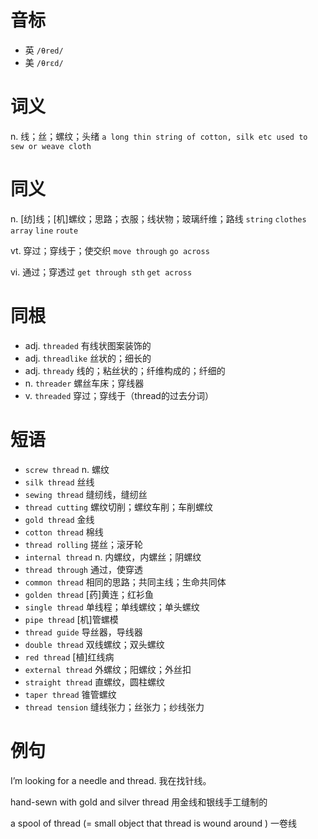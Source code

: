 # 音标

- 英 `/θred/`
- 美 `/θrɛd/`

# 词义

n. 线；丝；螺纹；头绪
`a long thin string of cotton, silk etc used to sew or weave cloth`

# 同义

n. [纺]线；[机]螺纹；思路；衣服；线状物；玻璃纤维；路线
`string` `clothes` `array` `line` `route`

vt. 穿过；穿线于；使交织
`move through` `go across`

vi. 通过；穿透过
`get through sth` `get across`

# 同根

- adj. `threaded` 有线状图案装饰的
- adj. `threadlike` 丝状的；细长的
- adj. `thready` 线的；粘丝状的；纤维构成的；纤细的
- n. `threader` 螺丝车床；穿线器
- v. `threaded` 穿过；穿线于（thread的过去分词）

# 短语

- `screw thread` n. 螺纹
- `silk thread` 丝线
- `sewing thread` 缝纫线，缝纫丝
- `thread cutting` 螺纹切削；螺纹车削；车削螺纹
- `gold thread` 金线
- `cotton thread` 棉线
- `thread rolling` 搓丝；滚牙轮
- `internal thread` n. 内螺纹，内螺丝；阴螺纹
- `thread through` 通过，使穿透
- `common thread` 相同的思路；共同主线；生命共同体
- `golden thread` [药]黄连；红衫鱼
- `single thread` 单线程；单线螺纹；单头螺纹
- `pipe thread` [机]管螺模
- `thread guide` 导丝器，导线器
- `double thread` 双线螺纹；双头螺纹
- `red thread` [植]红线病
- `external thread` 外螺纹；阳螺纹；外丝扣
- `straight thread` 直螺纹，圆柱螺纹
- `taper thread` 锥管螺纹
- `thread tension` 缝线张力；丝张力；纱线张力

# 例句

I’m looking for a needle and thread.
我在找针线。

hand-sewn with gold and silver thread
用金线和银线手工缝制的

a spool of thread (= small object that thread is wound around )
一卷线


